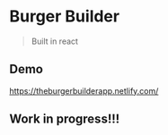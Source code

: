 # Burger Builder
>Built in react

## Demo
https://theburgerbuilderapp.netlify.com/

## Work in progress!!!
